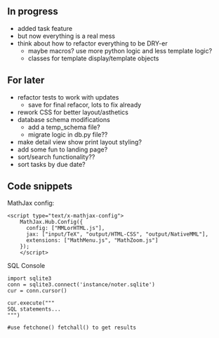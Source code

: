 ## In progress
- added task feature
- but now everything is a real mess
- think about how to refactor everything to be DRY-er
    - maybe macros? use more python logic and less template logic?
    - classes for template display/template objects

## For later
- refactor tests to work with updates
    - save for final refacor, lots to fix already
- rework CSS for better layout/asthetics
- database schema modifications
    - add a temp_schema file?
    - migrate logic in db.py file??
- make detail view show print layout styling?
- add some fun to landing page?
- sort/search functionality??
- sort tasks by due date?

## Code snippets
MathJax config:

```
<script type="text/x-mathjax-config">
    MathJax.Hub.Config({
      config: ["MMLorHTML.js"],
      jax: ["input/TeX", "output/HTML-CSS", "output/NativeMML"],
      extensions: ["MathMenu.js", "MathZoom.js"]
    });
    </script>
``` 

SQL Console
```
import sqlite3
conn = sqlite3.connect('instance/noter.sqlite')
cur = conn.cursor()

cur.execute("""
SQL statements...
""")

#use fetchone() fetchall() to get results
```
